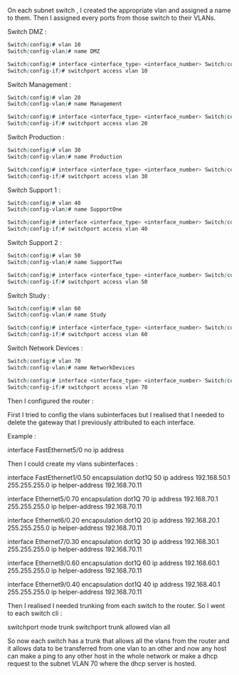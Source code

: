On each subnet switch , I created the appropriate vlan and assigned a name to them. Then I assigned every ports from those switch to their VLANs.

Switch DMZ :

```scss
Switch(config)# vlan 10
Switch(config-vlan)# name DMZ

Switch(config)# interface <interface_type> <interface_number> Switch(config-if)# switchport mode access 
Switch(config-if)# switchport access vlan 10
```

Switch Management :

```scss
Switch(config)# vlan 20
Switch(config-vlan)# name Management

Switch(config)# interface <interface_type> <interface_number> Switch(config-if)# switchport mode access 
Switch(config-if)# switchport access vlan 20
```

Switch Production : 

```scss
Switch(config)# vlan 30
Switch(config-vlan)# name Production

Switch(config)# interface <interface_type> <interface_number> Switch(config-if)# switchport mode access 
Switch(config-if)# switchport access vlan 30
```

Switch Support 1 :

```scss
Switch(config)# vlan 40
Switch(config-vlan)# name SupportOne

Switch(config)# interface <interface_type> <interface_number> Switch(config-if)# switchport mode access 
Switch(config-if)# switchport access vlan 40
```

Switch Support 2 :

```scss
Switch(config)# vlan 50
Switch(config-vlan)# name SupportTwo

Switch(config)# interface <interface_type> <interface_number> Switch(config-if)# switchport mode access 
Switch(config-if)# switchport access vlan 50
```

Switch Study :

```scss
Switch(config)# vlan 60
Switch(config-vlan)# name Study

Switch(config)# interface <interface_type> <interface_number> Switch(config-if)# switchport mode access 
Switch(config-if)# switchport access vlan 60
```

Switch Network Devices :

```scss
Switch(config)# vlan 70
Switch(config-vlan)# name NetworkDevices

Switch(config)# interface <interface_type> <interface_number> Switch(config-if)# switchport mode access 
Switch(config-if)# switchport access vlan 70
```

Then I configured the router : 

First I tried to config the vlans subinterfaces but I realised that I needed to delete the gateway that I previously attributed to each interface. 

Example : 

interface FastEthernet5/0
no ip address

Then I could create my vlans subinterfaces : 

interface FastEthernet1/0.50
 encapsulation dot1Q 50
 ip address 192.168.50.1 255.255.255.0
 ip helper-address 192.168.70.11


interface Ethernet5/0.70
 encapsulation dot1Q 70
 ip address 192.168.70.1 255.255.255.0
 ip helper-address 192.168.70.11

interface Ethernet6/0.20
 encapsulation dot1Q 20
 ip address 192.168.20.1 255.255.255.0
 ip helper-address 192.168.70.11

interface Ethernet7/0.30
 encapsulation dot1Q 30
 ip address 192.168.30.1 255.255.255.0
 ip helper-address 192.168.70.11

interface Ethernet8/0.60
 encapsulation dot1Q 60
 ip address 192.168.60.1 255.255.255.0
 ip helper-address 192.168.70.11

interface Ethernet9/0.40
 encapsulation dot1Q 40
 ip address 192.168.40.1 255.255.255.0
 ip helper-address 192.168.70.11

Then I realised I needed trunking from each switch to the router.
So I went to each switch cli : 

switchport mode trunk
switchport trunk allowed vlan all

So now each switch has a trunk that allows all the vlans from the router and it allows data to be transferred from one vlan to an other and now any host can make a ping to any other host in the whole network or make a dhcp request to the subnet VLAN 70 where the dhcp server is hosted.
